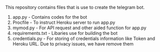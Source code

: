 This repository contains files that is use to create the telegram bot.

1. app.py - Contains codes for the bot 
2. Procfile - To instruct Heroku server to run app.py
3. mymod.py - For API request and other aided function for app.py
4. requirements.txt - Libaries use for building the bot
5. credentials.py - For storing of credentials information like Token and Heroku URL. Due to privacy issues, we have remove them
